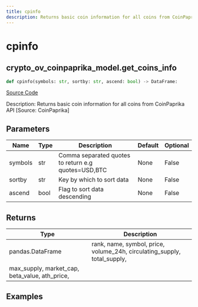 ```yaml
---
title: cpinfo
description: Returns basic coin information for all coins from CoinPaprika API [Source: CoinPaprika]
---
```

# cpinfo

## crypto_ov_coinpaprika_model.get_coins_info

```python
def cpinfo(symbols: str, sortby: str, ascend: bool) -> DataFrame:
```
[Source Code](https://github.com/OpenBB-finance/OpenBBTerminal/tree/main/openbb_terminal/cryptocurrency/overview/coinpaprika_model.py#L200)

Description: Returns basic coin information for all coins from CoinPaprika API [Source: CoinPaprika]

## Parameters

| Name | Type | Description | Default | Optional |
| ---- | ---- | ----------- | ------- | -------- |
| symbols | str | Comma separated quotes to return e.g quotes=USD,BTC | None | False |
| sortby | str | Key by which to sort data | None | False |
| ascend | bool | Flag to sort data descending | None | False |

## Returns

| Type | Description |
| ---- | ----------- |
| pandas.DataFrame | rank, name, symbol, price, volume_24h, circulating_supply, total_supply,
max_supply, market_cap, beta_value, ath_price, |

## Examples

